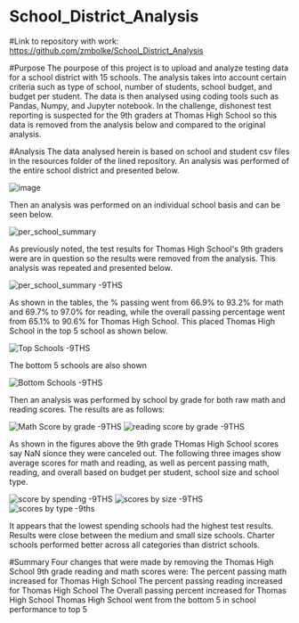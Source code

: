 # School_District_Analysis

#Link to repository with work: https://github.com/zmbolke/School_District_Analysis 

#Purpose
The pourpose of this project is to upload and analyze testing data for a school district with 15 schools. The analysis takes into account certain criteria such as type of school, number of students, school budget, and budget per student. The data is then analysed using coding tools such as Pandas, Numpy, and Jupyter notebook. In the challenge, dishonest test reporting is suspected for the 9th graders at Thomas High School so this data is removed from the analysis below and compared to the original analysis.  

#Analysis
The data analysed herein is based on school and student csv files in the resources folder of the lined repository. An analysis was performed of the entire school district and presented below.  

![image](https://user-images.githubusercontent.com/95301484/150464427-5058a347-39ee-4ac4-a71b-9e7bb0de618f.png)

Then an analysis was performed on an individual school basis and can be seen below.

![per_school_summary ](https://user-images.githubusercontent.com/95301484/150464805-bcde9807-f251-4a5d-b3e2-ae3613041dac.png)

As previously noted, the test results for Thomas High School's 9th graders were are in question so the results were removed from the analysis. This analysis was repeated and presented below.  

![per_school_summary -9THS](https://user-images.githubusercontent.com/95301484/150464955-bb5eea0d-df1b-48fb-9b95-e0b4551229ee.png)

As shown in the tables, the % passing went from 66.9% to 93.2% for math and 69.7% to 97.0% for reading, while the overall passing percentage went from 65.1% to 90.6% for Thomas High School.
This placed Thomas High School in the top 5 school as shown below. 

![Top Schools -9THS](https://user-images.githubusercontent.com/95301484/150465245-59f49ae9-e9f0-4f2e-b241-1b0a3b84fc0d.png)

The bottom 5 schools are also shown

![Bottom Schools -9THS](https://user-images.githubusercontent.com/95301484/150465269-35589aa8-28f4-470e-918c-042a1818836d.png)

Then an analysis was performed by school by grade for both raw math and reading scores. The results are as follows: 

![Math Score by grade -9THS](https://user-images.githubusercontent.com/95301484/150465486-8a7084b5-044f-4678-b931-cac9f2db6b25.png)
![reading score by grade -9THS](https://user-images.githubusercontent.com/95301484/150465499-81fdc9a8-50d0-45f5-944e-2047948a1fd9.png)

As shown in the figures above the 9th grade THomas High School scores say NaN sionce they were canceled out. 
The following three images show average scores for math and reading, as well as percent passing math, reading, and overall based on budget per student, school size and school type. 

![score by spending -9THS](https://user-images.githubusercontent.com/95301484/150465668-a767727d-b173-47f9-8a37-d2a40218de96.png)
![scores by size -9THS](https://user-images.githubusercontent.com/95301484/150465670-543ea6a4-dea4-4ca4-8d82-1ddbf020a95d.png)
![scores by type -9ths](https://user-images.githubusercontent.com/95301484/150465675-a0ea7e3b-a6dd-46c6-a052-20f37ca9fcef.png)

It appears that the lowest spending schools had the highest test results. 
Results were close between the medium and small size schools. 
Charter schools performed better across all categories than district schools. 

#Summary
Four changes that were made by removing the Thomas High School 9th grade reading and math scores were:
The percent passing math increased for Thomas High School
The percent passing reading increased for Thomas High School
The Overall passing percent increased for Thomas High School
Thomas High School went from the bottom 5 in school performance to top 5


